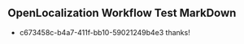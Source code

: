 ## OpenLocalization Workflow Test MarkDown
* c673458c-b4a7-411f-bb10-59021249b4e3 thanks!

<!--HONumber=Aug16_HO1-->



